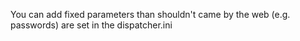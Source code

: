 You can add fixed parameters than shouldn't came by the web (e.g. passwords) are set in the dispatcher.ini